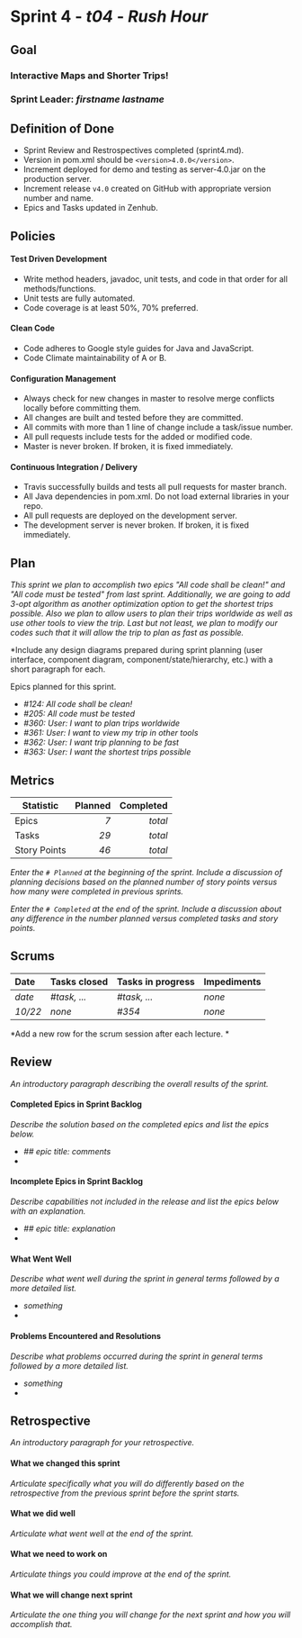 # Sprint 4 - *t04* - *Rush Hour*

## Goal

### Interactive Maps and Shorter Trips!
### Sprint Leader: *firstname lastname*

## Definition of Done

* Sprint Review and Restrospectives completed (sprint4.md).
* Version in pom.xml should be `<version>4.0.0</version>`.
* Increment deployed for demo and testing as server-4.0.jar on the production server.
* Increment release `v4.0` created on GitHub with appropriate version number and name.
* Epics and Tasks updated in Zenhub.


## Policies

#### Test Driven Development
* Write method headers, javadoc, unit tests, and code in that order for all methods/functions.
* Unit tests are fully automated.
* Code coverage is at least 50%, 70% preferred.
#### Clean Code
* Code adheres to Google style guides for Java and JavaScript.
* Code Climate maintainability of A or B.
#### Configuration Management
* Always check for new changes in master to resolve merge conflicts locally before committing them.
* All changes are built and tested before they are committed.
* All commits with more than 1 line of change include a task/issue number.
* All pull requests include tests for the added or modified code.
* Master is never broken.  If broken, it is fixed immediately.
#### Continuous Integration / Delivery
* Travis successfully builds and tests all pull requests for master branch.
* All Java dependencies in pom.xml.  Do not load external libraries in your repo. 
* All pull requests are deployed on the development server.
* The development server is never broken.  If broken, it is fixed immediately.


## Plan

*This sprint we plan to accomplish two epics "All code shall be clean!" and "All code must be tested" from last sprint. Additionally, we are going to add 3-opt algorithm as another optimization option to get the shortest trips possible. Also we plan to allow users to plan their trips worldwide as well as use other tools to view the trip. Last but not least, we plan to modify our codes such that it will allow the trip to plan as fast as possible.*

*Include any design diagrams prepared during sprint planning (user interface, component diagram, component/state/hierarchy, etc.) with a short paragraph for each.

Epics planned for this sprint.

* *#124: All code shall be clean!*
* *#205: All code must be tested*
* *#360: User: I want to plan trips worldwide*
* *#361: User: I want to view my trip in other tools*
* *#362: User: I want trip planning to be fast*
* *#363: User: I want the shortest trips possible*



## Metrics

| Statistic | Planned | Completed |
| --- | ---: | ---: |
| Epics | *7* | *total* |
| Tasks |  *29*   | *total* | 
| Story Points |  *46*  | *total* | 

*Enter the `# Planned` at the beginning of the sprint.  Include a discussion of planning decisions based on the planned number of story points versus how many were completed in previous sprints.*

*Enter the `# Completed` at the end of the sprint.  Include a discussion about any difference in the number planned versus completed tasks and story points.*


## Scrums

| Date | Tasks closed  | Tasks in progress | Impediments |
| :--- | :--- | :--- | :--- |
| *date* | *#task, ...* | *#task, ...* | *none* | 
| *10/22* | *none* | *#354* | *none* | 

*Add a new row for the scrum session after each lecture. *

## Review

*An introductory paragraph describing the overall results of the sprint.*

#### Completed Epics in Sprint Backlog 

*Describe the solution based on the completed epics and list the epics below.*

* *## epic title: comments*
* 

#### Incomplete Epics in Sprint Backlog 

*Describe capabilities not included in the release and list the epics below with an explanation.*

* *## epic title: explanation*
*

#### What Went Well

*Describe what went well during the sprint in general terms followed by a more detailed list.*

* *something*
*

#### Problems Encountered and Resolutions

*Describe what problems occurred during the sprint in general terms followed by a more detailed list.*

* *something*
*

## Retrospective

*An introductory paragraph for your retrospective.*

#### What we changed this sprint

*Articulate specifically what you will do differently based on the retrospective from the previous sprint before the sprint starts.*

#### What we did well

*Articulate what went well at the end of the sprint.*

#### What we need to work on

*Articulate things you could improve at the end of the sprint.*

#### What we will change next sprint 

*Articulate the one thing you will change for the next sprint and how you will accomplish that.*

